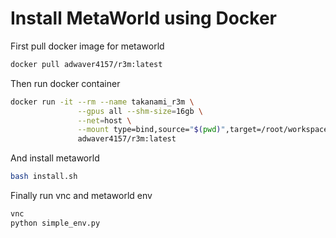# Install MetaWorld using Docker
First pull docker image for metaworld
```bash
docker pull adwaver4157/r3m:latest
```

Then run docker container
```bash
docker run -it --rm --name takanami_r3m \
               --gpus all --shm-size=16gb \
               --net=host \
               --mount type=bind,source="$(pwd)",target=/root/workspace \
               adwaver4157/r3m:latest
```
And install metaworld
```bash
bash install.sh
```

Finally run vnc and metaworld env
```bash
vnc
python simple_env.py
```

